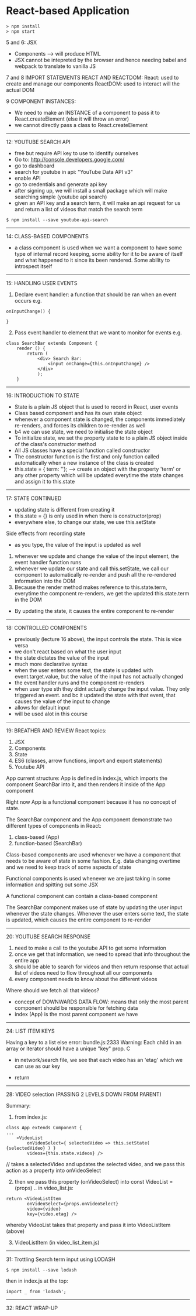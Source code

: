 # React-based Application 


```
> npm install
> npm start
```

5 and 6: JSX 
- Components --> will produce HTML
- JSX cannot be intepreted by the browser and hence needing babel and webpack to translate to vanilla JS 

7 and 8 IMPORT STATEMENTS REACT AND REACTDOM: 
React: used to create and manage our components
ReactDOM: used to interact will the actual DOM 

9 COMPONENT INSTANCES: 
- We need to make an INSTANCE of a component to pass it to React.createElement (else it will throw an error)
- we cannot directly pass a class to React.createElement

__________________________________

12: YOUTUBE SEARCH API
- free but require API key to use to identify ourselves 
- Go to: 
http://console.developers.google.com/
- go to dashboard 
- search for youtube in api: "YouTube Data API v3"
- enable API 
- go to credentials and generate api key 
- after signing up, we will install a small package which will make searching simple (youtube api search)
- given an API key and a search term, it will make an api request for us and return a list of videos that match the search term 

```
$ npm install --save youtube-api-search
```


__________________________________

14: CLASS-BASED COMPONENTS
- a class component is used when we want a component to have some type of internal record keeping, some ability for it to be aware of itself and what happened to it since its been rendered. Some ability to introspect itself

__________________________________

15: HANDLING USER EVENTS

1. Declare event handler: a function that should be ran when an event occurs
e.g.

```
onInputChange() {
	
}
```

2. Pass event handler to element that we want to monitor for events 
e.g.
```
class SearchBar extends Component {
	render () {
		return (
			<div> Search Bar: 
				<input onChange={this.onInputChange} />
			</div>
			); 
	}
```
__________________________________


16: INTRODUCTION TO STATE
- State is a plain JS object that is used to record in React, user events 
- Class based component and has its own state object 
- whenever a component state is changed, the components immediately re-renders, and forces its children to re-render as well 
- b4 we can use state, we need to initialise the state object 
- To initialize state, we set the property state to to a plain JS object inside of the class's constructor method
- All JS classes have a special function called constructor 
- The constructor function is the first and only function called automatically when a new instance of the class is created 
- this.state = { term: ''}; --> create an object with the property 'term' or any other property which will be updated everytime the state changes and assign it to this.state 

__________________________________

17: STATE CONTINUED 

- updating state is different from creating it 
- this.state =  {} is only used in when there is constructor(prop) 
- everywhere else, to change our state, we use this.setState

Side effects from recording state 
- as you type, the value of the input is updated as well 
1. whenever we update and change the value of the input element, the event handler function runs
2. whenever we update our state and call this.setState, we call our component to automatically re-render and push all the re-rendered information into the DOM 
3. Because the render method makes reference to this.state.term, everytime the component re-renders, we get the updated this.state.term in the DOM 

- By updating the state, it causes the entire component to re-render 


__________________________________

18: CONTROLLED COMPONENTS 
- previously (lecture 16 above), the input controls the state. This is vice versa
- we don't react based on what the user input
- the state dictates the value of the input
- much more declarative syntax
- when the user enters some text, the state is updated with event.target.value, but the value of the input has not actually changed 
- the event handler runs and the component re-renders 
- when user type sth they didnt actually change the input value. They only triggered an event. and bc it updated the state with that event, that causes the value of the input to change
- allows for default input
- will be used alot in this course 

__________________________________

19: BREATHER AND REVIEW
React topics: 
1. JSX
2. Components 
3. State 
4. ES6 (classes, arrow functions, import and export statements)
5. Youtube API 

App current structure: 
App is defined in index.js, which imports the component SearchBar into it, and then renders it inside of the App component

Right now App is a functional component because it has no concept of state. 

The SearchBar component and the App component demonstrate two different types of components in React: 
1. class-based (App)
2. function-based (SearchBar)

Class-based components are used whenever we have a component that needs to be aware of state in some fashion. E.g. data changing overtime and we need to keep track of some aspects of state 

Functional components is used whenever we are just taking in some information and spitting out some JSX 

A functional component can contain a class-based component 

The SearchBar component makes use of state by updating the user input whenever the state changes. 
Whenever the user enters some text, the state is updated, which causes the entire component to re-render 

__________________________________

20: YOUTUBE SEARCH RESPONSE 
1. need to make a call to the youtube API to get some information 
2. once we get that information, we need to spread that info throughout the entire app
3. should be able to search for videos and then return response that actual list of videos need to flow throughout all our components 
4. every component needs to know about the different videos 

Where should we fetch all that videos? 
- concept of DOWNWARDS DATA FLOW: means that only the most parent component should be responsible for fetching data 
- index (App) is the most parent component we have 

__________________________________

24: LIST ITEM KEYS 

Having a key to a list else error: 
bundle.js:2333 Warning: Each child in an array or iterator should have a unique "key" prop. C

- in network/search file, we see that each video has an 'etag' which we can use as our key

- return <VideoListItem video={video} key={video.etag} />

__________________________________

28: VIDEO selection (PASSING 2 LEVELS DOWN FROM PARENT)

Summary: 
1. from index.js: 
```
class App extends Component {
... 
	<VideoList 
		onVideoSelect={ selectedVideo => this.setState( {selectedVideo} ) }
		videos={this.state.videos} />
```
// takes a selectedVideo and updates the selected video, and we pass this action as a property into onVideoSelect

2. then we pass this property (onVideoSelect) into const VideoList = (props) .. in video_list.js: 
```
return <VideoListItem 
		onVideoSelect={props.onVideoSelect}
		video={video} 
		key={video.etag} /> 
```

whereby VideoList takes that property and pass it into VideoListItem (above)

3. VideoListItem (in video_list_item.js)

__________________________________

31: Trottling Search term input using LODASH 

```
$ npm install --save lodash 
```

then in index.js at the top: 

```
import _ from 'lodash'; 
```

__________________________________

32: REACT WRAP-UP











































